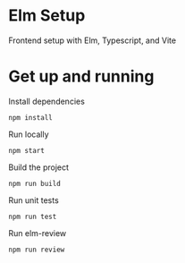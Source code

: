 # Elm Setup

Frontend setup with Elm, Typescript, and Vite

# Get up and running

Install dependencies

```
npm install
```

Run locally

```
npm start
```

Build the project

```
npm run build
```

Run unit tests

```
npm run test
```

Run elm-review

```
npm run review
```
